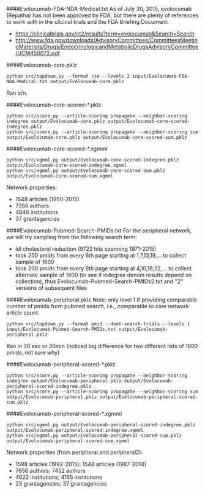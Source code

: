 ####Evolocumab-FDA-NDA-Medical.txt
As of July 30, 2015, evolocumab (Repatha) has not been approved by FDA, but there are plenty of references to work with in the clicinal trials and the FDA Briefing Document:
* https://clinicaltrials.gov/ct2/results?term=evolocumab&Search=Search
* http://www.fda.gov/downloads/AdvisoryCommittees/CommitteesMeetingMaterials/Drugs/EndocrinologicandMetabolicDrugsAdvisoryCommittee/UCM450072.pdf

####Evolocumab-core.pklz
```
python src/topdown.py --format cse --levels 2 input/Evolocumab-FDA-NDA-Medical.txt output/Evolocumab-core.pklz
```
Ran o/n.

####Evolocumab-core-scored-*.pklz
```
python src/score.py --article-scoring propagate --neighbor-scoring indegree output/Evolocumab-core.pklz output/Evolocumab-core-scored-indegree.pklz
python src/score.py --article-scoring propagate --neighbor-scoring sum output/Evolocumab-core.pklz output/Evolocumab-core-scored-sum.pklz
```

####Evolocumab-core-scored-*.xgmml
```
python src/xgmml.py output/Evolocumab-core-scored-indegree.pklz output/Evolocumab-core-scored-indegree.xgmml
python src/xgmml.py output/Evolocumab-core-scored-sum.pklz output/Evolocumab-core-scored-sum.xgmml
```
Network properties:
* 1548 articles (1950-2015)
* 7350 authors
* 4846 institutions
* 37 grantagencies


####Evolocumab-Pubmed-Search-PMIDs.txt
For the peripheral network, we will try sampling from the following search term:
* ldl cholesterol reduction (9722 hits spanning 1971-2015) 
 * took 200 pmids from every 6th page starting at 1,7,13,19,... to collect sample of 1600
 * took 200 pmids from every 6th page starting at 4,10,16,22,... to collect alternate sample of 1600 (to see if indegree denom results depend on collection), thus Evolocumab-Pubmed-Search-PMIDs2.txt and "2" versions of subsequent files

####Evolocumab-peripheral.pklz
Note: only level 1 if providing comparable number of pmids from pubmed search, i.e., comparable to core network article count.
```
python src/topdown.py --format pmid --dont-search-trials --levels 1 input/Evolocumab-Pubmed-Search-PMIDs.txt output/Evolocumab-peripheral.pklz
```
Ran in 30 sec or 30min (noticed big difference for two different lists of 1600 pmids; not sure why)

####Evolocumab-peripheral-scored-*.pklz
```
python src/score.py --article-scoring propagate --neighbor-scoring indegree output/Evolocumab-peripheral.pklz output/Evolocumab-peripheral-scored-indegree.pklz
python src/score.py --article-scoring propagate --neighbor-scoring sum output/Evolocumab-peripheral.pklz output/Evolocumab-peripheral-scored-sum.pklz
```

####Evolocumab-peripheral-scored-*.xgmml
```
python src/xgmml.py output/Evolocumab-peripheral-scored-indegree.pklz output/Evolocumab-peripheral-scored-indegree.xgmml
python src/xgmml.py output/Evolocumab-peripheral-scored-sum.pklz output/Evolocumab-peripheral-scored-sum.xgmml
```
Network properties (from peripheral and peripheral2):
* 1598 articles (1992-2015); 1548 articles (1987-2014)
* 7656 authors; 7452 authors
* 4622 institutions; 4165 institutions
* 23 grantagencies; 37 grantagencies
